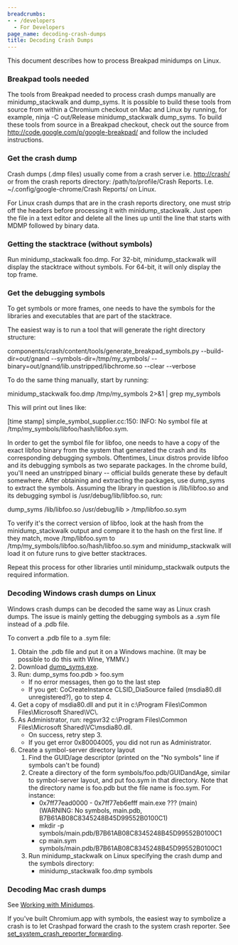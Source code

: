 ```yaml
---
breadcrumbs:
- - /developers
  - For Developers
page_name: decoding-crash-dumps
title: Decoding Crash Dumps
---
```


This document describes how to process Breakpad minidumps on Linux.

### Breakpad tools needed

The tools from Breakpad needed to process crash dumps manually are
minidump_stackwalk and dump_syms. It is possible to build these tools from
source from within a Chromium checkout on Mac and Linux by running, for example,
ninja -C out/Release minidump_stackwalk dump_syms. To build these tools from
source in a Breakpad checkout, check out the source from
<http://code.google.com/p/google-breakpad/> and follow the included
instructions.

### Get the crash dump

Crash dumps (.dmp files) usually come from a crash server i.e. <http://crash/>
or from the crash reports directory: /path/to/profile/Crash Reports. I.e.
~/.config/google-chrome/Crash Reports/ on Linux.

For Linux crash dumps that are in the crash reports directory, one must strip
off the headers before processing it with minidump_stackwalk. Just open the file
in a text editor and delete all the lines up until the line that starts with
MDMP followed by binary data.

### Getting the stacktrace (without symbols)

Run minidump_stackwalk foo.dmp. For 32-bit, minidump_stackwalk will display the
stacktrace without symbols. For 64-bit, it will only display the top frame.

### Get the debugging symbols

To get symbols or more frames, one needs to have the symbols for the libraries
and executables that are part of the stacktrace.

The easiest way is to run a tool that will generate the right directory
structure:

components/crash/content/tools/generate_breakpad_symbols.py
--build-dir=out/gnand --symbols-dir=/tmp/my_symbols/
--binary=out/gnand/lib.unstripped/libchrome.so --clear --verbose

To do the same thing manually, start by running:

minidump_stackwalk foo.dmp /tmp/my_symbols 2&gt;&1 | grep my_symbols

This will print out lines like:

\[time stamp\] simple_symbol_supplier.cc:150: INFO: No symbol file at
/tmp/my_symbols/libfoo/hash/libfoo.sym.

In order to get the symbol file for libfoo, one needs to have a copy of the
exact libfoo binary from the system that generated the crash and its
corresponding debugging symbols. Oftentimes, Linux distros provide libfoo and
its debugging symbols as two separate packages. In the chrome build, you'll need
an unstripped binary -- official builds generate these by default somewhere.
After obtaining and extracting the packages, use dump_syms to extract the
symbols. Assuming the library in question is /lib/libfoo.so and its debugging
symbol is /usr/debug/lib/libfoo.so, run:

dump_syms /lib/libfoo.so /usr/debug/lib &gt; /tmp/libfoo.so.sym

To verify it's the correct version of libfoo, look at the hash from the
minidump_stackwalk output and compare it to the hash on the first line. If they
match, move /tmp/libfoo.sym to /tmp/my_symbols/libfoo.so/hash/libfoo.so.sym and
minidump_stackwalk will load it on future runs to give better stacktraces.

Repeat this process for other libraries until minidump_stackwalk outputs the
required information.

### Decoding Windows crash dumps on Linux

Windows crash dumps can be decoded the same way as Linux crash dumps. The issue
is mainly getting the debugging symbols as a .sym file instead of a .pdb file.

To convert a .pdb file to a .sym file:

1.  Obtain the .pdb file and put it on a Windows machine. (It may be
            possible to do this with Wine, YMMV.)
2.  Download
            [dump_syms.exe](http://google-breakpad.googlecode.com/svn/trunk/src/tools/windows/binaries/dump_syms.exe).
3.  Run: dump_syms foo.pdb &gt; foo.sym
    *   If no error messages, then go to the last step
    *   If you get: CoCreateInstance CLSID_DiaSource failed (msdia80.dll
                unregistered?), go to step 4.
4.  Get a copy of msdia80.dll and put it in c:\\Program Files\\Common
            Files\\Microsoft Shared\\VC\\.
5.  As Administrator, run: regsvr32 c:\\Program Files\\Common
            Files\\Microsoft Shared\\VC\\msdia80.dll.
    *   On success, retry step 3.
    *   If you get error 0x80004005, you did not run as Administrator.
6.  Create a symbol-server directory layout
    1.  Find the GUID/age descriptor (printed on the "No symbols" line
                if symbols can't be found)
    2.  Create a directory of the form symbols/foo.pdb/GUIDandAge,
                similar to symbol-server layout, and put foo.sym in that
                directory. Note that the directory name is foo.pdb but the file
                name is foo.sym. For instance:
        *   0x7ff77ead0000 - 0x7ff77eb6efff main.exe ??? (main)
                    (WARNING: No symbols, main.pdb,
                    B7B61AB08C8345248B45D99552B0100C1)
        *   mkdir -p symbols/main.pdb/B7B61AB08C8345248B45D99552B0100C1
        *   cp main.sym
                    symbols/main.pdb/B7B61AB08C8345248B45D99552B0100C1
    3.  Run minidump_stackwalk on Linux specifying the crash dump and
                the symbols directory:
        *   minidump_stackwalk foo.dmp symbols

### Decoding Mac crash dumps

See [Working with
Minidumps](/developers/crash-reports#TOC-Working-with-Minidumps).

If you've built Chromium.app with symbols, the easiest way to symbolize a crash
is to let Crashpad forward the crash to the system crash reporter. See
[set_system_crash_reporter_forwarding](https://cs.chromium.org/chromium/src/third_party/crashpad/crashpad/client/crashpad_info.h?l=135).